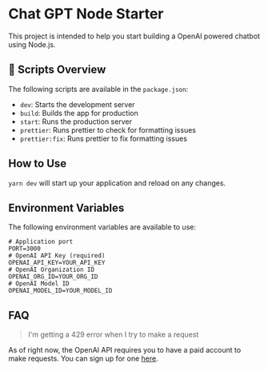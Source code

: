 # Chat GPT Node Starter

This project is intended to help you start building a OpenAI powered chatbot using Node.js.

## 📃 Scripts Overview

The following scripts are available in the `package.json`:

- `dev`: Starts the development server
- `build`: Builds the app for production
- `start`: Runs the production server
- `prettier`: Runs prettier to check for formatting issues
- `prettier:fix`: Runs prettier to fix formatting issues

## How to Use

`yarn dev` will start up your application and reload on any changes.

## Environment Variables

The following environment variables are available to use:

```shell
# Application port
PORT=3000
# OpenAI API Key (required)
OPENAI_API_KEY=YOUR_API_KEY
# OpenAI Organization ID
OPENAI_ORG_ID=YOUR_ORG_ID
# OpenAI Model ID
OPENAI_MODEL_ID=YOUR_MODEL_ID
```

## FAQ

> I'm getting a 429 error when I try to make a request

As of right now, the OpenAI API requires you to have a paid account to make requests. You can sign up for one [here](https://platform.openai.com/account/billing/overview).
